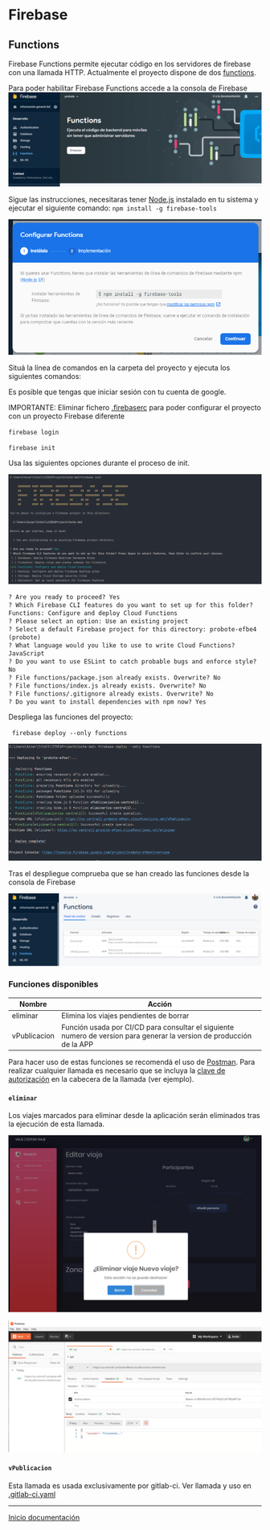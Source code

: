 # Firebase 
## Functions

Firebase Functions permite ejecutar código en los
servidores de firebase con una llamada HTTP. Actualmente el proyecto dispone de dos [functions](#funciones-disponibles).

Para poder habilitar Firebase Functions accede a la consola
de Firebase
![16](../images/16.PNG)

Sigue las instrucciones, necesitaras tener [Node.js](https://nodejs.org/en/) instalado en tu sistema y ejecutar el siguiente comando:
`npm install -g firebase-tools`

![17](../images/17.PNG)

Situá la línea de comandos en la carpeta del proyecto y ejecuta los siguientes comandos:

Es posible que tengas que iniciar sesión con tu cuenta de google.


IMPORTANTE: Eliminar fichero [.firebaserc](/.firebaserc) para poder configurar el proyecto con un proyecto Firebase diferente

`firebase login` 

`firebase init` 

Usa las siguientes opciones durante el proceso de init. 

![21](../images/21.PNG)

```
? Are you ready to proceed? Yes
? Which Firebase CLI features do you want to set up for this folder?  Functions: Configure and deploy Cloud Functions
? Please select an option: Use an existing project
? Select a default Firebase project for this directory: probote-efbe4 (probote)
? What language would you like to use to write Cloud Functions? JavaScript
? Do you want to use ESLint to catch probable bugs and enforce style? No
? File functions/package.json already exists. Overwrite? No
? File functions/index.js already exists. Overwrite? No
? File functions/.gitignore already exists. Overwrite? No
? Do you want to install dependencies with npm now? Yes
```

Despliega las funciones del proyecto:

` firebase deploy --only functions`

![19](../images/19.PNG)



Tras el despliegue comprueba que se han creado las funciones desde la consola de Firebase

![20](../images/20.PNG)

### Funciones disponibles

| Nombre | Acción | 
| --- | --- |
| eliminar | Elimina los viajes pendientes de borrar |
| vPublicacion | Función usada por CI/CD para consultar el siguiente numero de version para generar la version de producción de la APP |


Para hacer uso de estas funciones se recomendá el uso de [Postman](https://www.postman.com/). Para realizar cualquier llamada
es necesario que se incluya la [clave de autorización](https://gitlab.com/pabil/bote-dw/-/blob/ee77c1e4bac35837abd474c8ad898f7b9873db12/functions/index.js#L7) en la cabecera de la llamada (ver ejemplo).
#### `eliminar`

Los viajes marcados para eliminar desde la aplicación serán eliminados tras la ejecución de esta llamada.

![22](../images/22.PNG)

![23](../images/23.PNG)

#### `vPublicacion`

Esta llamada es usada exclusivamente por gitlab-ci. Ver llamada y uso en [.gitlab-ci.yaml](https://gitlab.com/pabil/bote-dw/-/blob/ee77c1e4bac35837abd474c8ad898f7b9873db12/.gitlab-ci.yml#L21)

---

[Inicio documentación](../README.md)
